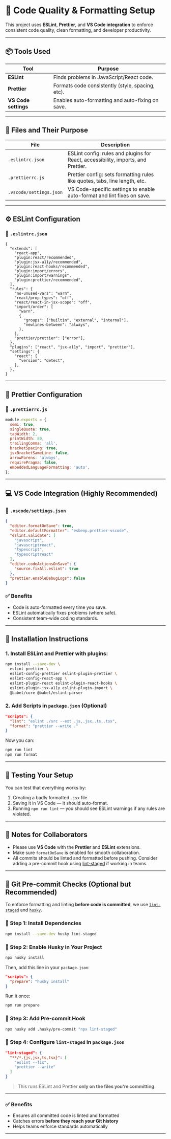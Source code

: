 # 🧹 Code Quality & Formatting Setup

This project uses **ESLint**, **Prettier**, and **VS Code integration** to enforce consistent code quality, clean formatting, and developer productivity.

---

## 📦 Tools Used

| Tool                 | Purpose                                          |
| -------------------- | ------------------------------------------------ |
| **ESLint**           | Finds problems in JavaScript/React code.         |
| **Prettier**         | Formats code consistently (style, spacing, etc). |
| **VS Code settings** | Enables auto-formatting and auto-fixing on save. |

---

## 📁 Files and Their Purpose

| File                    | Description                                                                       |
| ----------------------- | --------------------------------------------------------------------------------- |
| `.eslintrc.json`        | ESLint config: rules and plugins for React, accessibility, imports, and Prettier. |
| `.prettierrc.js`        | Prettier config: sets formatting rules like quotes, tabs, line length, etc.       |
| `.vscode/settings.json` | VS Code-specific settings to enable auto-format and lint fixes on save.           |

---

## ⚙️ ESLint Configuration

### 📄 `.eslintrc.json`

```jsonc
{
  "extends": [
    "react-app",
    "plugin:react/recommended",
    "plugin:jsx-a11y/recommended",
    "plugin:react-hooks/recommended",
    "plugin:import/errors",
    "plugin:import/warnings",
    "plugin:prettier/recommended",
  ],
  "rules": {
    "no-unused-vars": "warn",
    "react/prop-types": "off",
    "react/react-in-jsx-scope": "off",
    "import/order": [
      "warn",
      {
        "groups": ["builtin", "external", "internal"],
        "newlines-between": "always",
      },
    ],
    "prettier/prettier": ["error"],
  },
  "plugins": ["react", "jsx-a11y", "import", "prettier"],
  "settings": {
    "react": {
      "version": "detect",
    },
  },
}
```

---

## 🧼 Prettier Configuration

### 📄 `.prettierrc.js`

```js
module.exports = {
  semi: true,
  singleQuote: true,
  tabWidth: 2,
  printWidth: 80,
  trailingComma: 'all',
  bracketSpacing: true,
  jsxBracketSameLine: false,
  arrowParens: 'always',
  requirePragma: false,
  embeddedLanguageFormatting: 'auto',
};
```

---

## 💻 VS Code Integration (Highly Recommended)

### 📁 `.vscode/settings.json`

```json
{
  "editor.formatOnSave": true,
  "editor.defaultFormatter": "esbenp.prettier-vscode",
  "eslint.validate": [
    "javascript",
    "javascriptreact",
    "typescript",
    "typescriptreact"
  ],
  "editor.codeActionsOnSave": {
    "source.fixAll.eslint": true
  },
  "prettier.enableDebugLogs": false
}
```

### ✅ Benefits

- Code is auto-formatted every time you save.
- ESLint automatically fixes problems (where safe).
- Consistent team-wide coding standards.

---

## 🚀 Installation Instructions

### 1. Install ESLint and Prettier with plugins:

```bash
npm install --save-dev \
  eslint prettier \
  eslint-config-prettier eslint-plugin-prettier \
  eslint-config-react-app \
  eslint-plugin-react eslint-plugin-react-hooks \
  eslint-plugin-jsx-a11y eslint-plugin-import \
  @babel/core @babel/eslint-parser

```

### 2. Add Scripts in `package.json` (Optional)

```json
"scripts": {
  "lint": "eslint ./src --ext .js,.jsx,.ts,.tsx",
  "format": "prettier --write ."
}
```

Now you can:

```bash
npm run lint
npm run format
```

---

## 🧪 Testing Your Setup

You can test that everything works by:

1. Creating a badly formatted `.jsx` file.
2. Saving it in VS Code — it should auto-format.
3. Running `npm run lint` — you should see ESLint warnings if any rules are violated.

---

## 📝 Notes for Collaborators

- Please use **VS Code** with the **Prettier** and **ESLint** extensions.
- Make sure `formatOnSave` is enabled for smooth collaboration.
- All commits should be linted and formatted before pushing. Consider adding a pre-commit hook using [lint-staged](https://github.com/okonet/lint-staged) if working in teams.

---

## 🔐 Git Pre-commit Checks (Optional but Recommended)

To enforce formatting and linting **before code is committed**, we use [`lint-staged`](https://github.com/okonet/lint-staged) and [`husky`](https://github.com/typicode/husky).

### 🔧 Step 1: Install Dependencies

```bash
npm install --save-dev husky lint-staged
```

### 🔧 Step 2: Enable Husky in Your Project

```bash
npx husky install
```

Then, add this line in your `package.json`:

```json
"scripts": {
  "prepare": "husky install"
}
```

Run it once:

```bash
npm run prepare
```

### 🔧 Step 3: Add Pre-commit Hook

```bash
npx husky add .husky/pre-commit "npx lint-staged"
```

### 🔧 Step 4: Configure `lint-staged` in `package.json`

```json
"lint-staged": {
  "**/*.{js,jsx,ts,tsx}": [
    "eslint --fix",
    "prettier --write"
  ]
}
```

> This runs ESLint and Prettier **only on the files you're committing**.

---

### ✅ Benefits

- Ensures all committed code is linted and formatted
- Catches errors **before they reach your Git history**
- Helps teams enforce standards automatically

---
